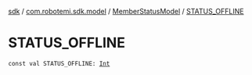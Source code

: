 [sdk](../../index.md) / [com.robotemi.sdk.model](../index.md) / [MemberStatusModel](index.md) / [STATUS_OFFLINE](./-s-t-a-t-u-s_-o-f-f-l-i-n-e.md)

# STATUS_OFFLINE

`const val STATUS_OFFLINE: `[`Int`](https://kotlinlang.org/api/latest/jvm/stdlib/kotlin/-int/index.html)